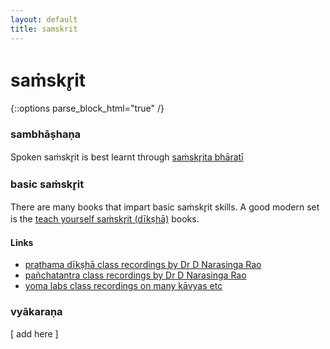 ```yaml
---
layout: default
title: samskrit
---
```


# saṁskr̥it

{::options parse_block_html="true" /}

### sambhāṣhaṇa

Spoken saṁskr̥it is best learnt through [saṁskr̥ita bhāratī](https://samskritabharati.org)

### basic saṁskr̥it

There are many books that impart basic saṁskr̥it skills.
A good modern set is the [teach yourself saṁskr̥it (dīkṣhā)][diksha] books.

[diksha]: https://www.exoticindiaart.com/book/details/teach-yourself-sanskrit-set-of-8-books-NZL365/

#### Links

- [prathama dīkṣhā class recordings by Dr D Narasinga Rao][pd]
- [pañchatantra class recordings by Dr D Narasinga Rao][pt]
- [yoma labs class recordings on many kāvyas etc][vyoma]

[pd]: https://www.youtube.com/watch?v=NQ6CLekQJO0&list=PLWjpkY4mU2RD8URCGJFG5nZQcb_PKTW8-
[pt]: https://www.youtube.com/watch?v=AaUE0lH8FbY&list=PLWjpkY4mU2RA5VEATwlubrhFVX7Mra74H
[vyoma]: https://www.sanskritfromhome.in

### vyākaraṇa

[ add here ]
